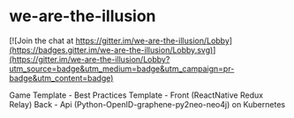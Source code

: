 # we-are-the-illusion

[![Join the chat at https://gitter.im/we-are-the-illusion/Lobby](https://badges.gitter.im/we-are-the-illusion/Lobby.svg)](https://gitter.im/we-are-the-illusion/Lobby?utm_source=badge&utm_medium=badge&utm_campaign=pr-badge&utm_content=badge)

Game Template - Best Practices Template - Front (ReactNative Redux Relay) Back - Api (Python-OpenID-graphene-py2neo-neo4j) on Kubernetes
